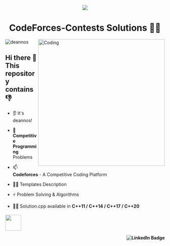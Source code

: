 <p align="center">
  <img src="https://capsule-render.vercel.app/api?text=Hey%20Everyone%F0%9F%95%B9%EF%B8%8F&animation=fadeIn&type=waving&color=gradient&height=100"/>
</p>


<h1 align="center"> CodeForces-Contests Solutions 🧑‍💻</h1>
<img align="right" alt="Coding" width="400" src="https://media3.giphy.com/media/v1.Y2lkPTc5MGI3NjExZDkyOTk5YTljN2EzMDUxOGU3NmZlMDg0MzA4NmE3YmFjODU3MDBlNyZjdD1n/qgQUggAC3Pfv687qPC/giphy.gif">


<p align="left"> <img src="https://komarev.com/ghpvc/?username=deannos&label=Profile%20views&color=0e75b6&style=flat" alt="deannos" /> </p> 

<h2 align="left"> Hi there 👋 This repository contains 👎</h2>
 
- 👂 It's deannos! 

-  💬 **Competitive Programming** Problems

-  📫 **Codeforces** - A Competitive Coding Platform

-  🧑‍💻 Templates Description

-  ⚡ Problem Solving & Algorithms

-  🧑‍💻 Solution.cpp available in **C++11 / C++14 / C++17 / C++20**

  
<h4 align left="left"></h4?
<p align="left">
<a href="https://codeforces.com/profile/DEANNOS"><img height="50" src="https://img.shields.io/badge/Codeforces-445f9d?style=for-the-badge&logo=Codeforces&logoColor=white"/></a> 
</p>

<div id="badges">
  <a href="https://www.linkedin.com/in/amishjha/">
    <img align="right" src="https://img.shields.io/badge/LinkedIn-blue?style=for-the-badge&logo=linkedin&logoColor=white" alt="LinkedIn Badge"/>
  </a>
</div>  
  


